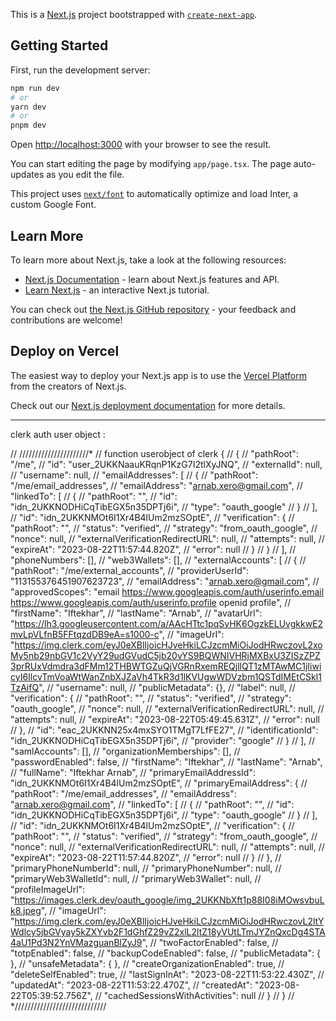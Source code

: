 This is a [Next.js](https://nextjs.org/) project bootstrapped with [`create-next-app`](https://github.com/vercel/next.js/tree/canary/packages/create-next-app).

## Getting Started

First, run the development server:

```bash
npm run dev
# or
yarn dev
# or
pnpm dev
```

Open [http://localhost:3000](http://localhost:3000) with your browser to see the result.

You can start editing the page by modifying `app/page.tsx`. The page auto-updates as you edit the file.

This project uses [`next/font`](https://nextjs.org/docs/basic-features/font-optimization) to automatically optimize and load Inter, a custom Google Font.

## Learn More

To learn more about Next.js, take a look at the following resources:

- [Next.js Documentation](https://nextjs.org/docs) - learn about Next.js features and API.
- [Learn Next.js](https://nextjs.org/learn) - an interactive Next.js tutorial.

You can check out [the Next.js GitHub repository](https://github.com/vercel/next.js/) - your feedback and contributions are welcome!

## Deploy on Vercel

The easiest way to deploy your Next.js app is to use the [Vercel Platform](https://vercel.com/new?utm_medium=default-template&filter=next.js&utm_source=create-next-app&utm_campaign=create-next-app-readme) from the creators of Next.js.

Check out our [Next.js deployment documentation](https://nextjs.org/docs/deployment) for more details.






-------------------
clerk auth user object :


// //////////////////////*
    // function userobject of clerk {
    // {
    //     "pathRoot": "/me",
    //         "id": "user_2UKKNaauKRqnP1KzG7I2tlXyJNQ",
    //             "externalId": null,
    //                 "username": null,
    //                     "emailAddresses": [
    //                         {
    //                             "pathRoot": "/me/email_addresses",
    //                             "emailAddress": "arnab.xero@gmail.com",
    //                             "linkedTo": [
    //                                 {
    //                                     "pathRoot": "",
    //                                     "id": "idn_2UKKNODHiCqTibEGX5n35DPTj6i",
    //                                     "type": "oauth_google"
    //                                 }
    //                             ],
    //                             "id": "idn_2UKKNMOt6I1Xr4B4lUm2mzSOptE",
    //                             "verification": {
    //                                 "pathRoot": "",
    //                                 "status": "verified",
    //                                 "strategy": "from_oauth_google",
    //                                 "nonce": null,
    //                                 "externalVerificationRedirectURL": null,
    //                                 "attempts": null,
    //                                 "expireAt": "2023-08-22T11:57:44.820Z",
    //                                 "error": null
    //                             }
    //                         }
    //                     ],
    //                         "phoneNumbers": [],
    //                             "web3Wallets": [],
    //                                 "externalAccounts": [
    //                                     {
    //                                         "pathRoot": "/me/external_accounts",
    //                                         "providerUserId": "113155376451907623723",
    //                                         "emailAddress": "arnab.xero@gmail.com",
    //                                         "approvedScopes": "email https://www.googleapis.com/auth/userinfo.email https://www.googleapis.com/auth/userinfo.profile openid profile",
    //                                         "firstName": "Iftekhar",
    //                                         "lastName": "Arnab",
    //                                         "avatarUrl": "https://lh3.googleusercontent.com/a/AAcHTtc1pqSvHK6OgzkELUvgkkwE2mvLpVLfnB5FFtqzdDB9eA=s1000-c",
    //                                         "imageUrl": "https://img.clerk.com/eyJ0eXBlIjoicHJveHkiLCJzcmMiOiJodHRwczovL2xoMy5nb29nbGV1c2VyY29udGVudC5jb20vYS9BQWNIVHRjMXBxU3ZISzZPZ3prRUxVdmdra3dFMm12THBWTGZuQjVGRnRxemREQjllQT1zMTAwMC1jIiwicyI6IlcvTmVoaWtWanZnbXJZaVh4TkR3d1lKVUgwWDVzbm1QSTdIMEtCSkl1TzAifQ",
    //                                         "username": null,
    //                                         "publicMetadata": {},
    //                                         "label": null,
    //                                         "verification": {
    //                                             "pathRoot": "",
    //                                             "status": "verified",
    //                                             "strategy": "oauth_google",
    //                                             "nonce": null,
    //                                             "externalVerificationRedirectURL": null,
    //                                             "attempts": null,
    //                                             "expireAt": "2023-08-22T05:49:45.631Z",
    //                                             "error": null
    //                                         },
    //                                         "id": "eac_2UKKNN25x4mxSYO1TMgT7LfFE27",
    //                                         "identificationId": "idn_2UKKNODHiCqTibEGX5n35DPTj6i",
    //                                         "provider": "google"
    //                                     }
    //                                 ],
    //                                     "samlAccounts": [],
    //                                         "organizationMemberships": [],
    //                                             "passwordEnabled": false,
    //                                                 "firstName": "Iftekhar",
    //                                                     "lastName": "Arnab",
    //                                                         "fullName": "Iftekhar Arnab",
    //                                                             "primaryEmailAddressId": "idn_2UKKNMOt6I1Xr4B4lUm2mzSOptE",
    //                                                                 "primaryEmailAddress": {
    //         "pathRoot": "/me/email_addresses",
    //             "emailAddress": "arnab.xero@gmail.com",
    //                 "linkedTo": [
    //                     {
    //                         "pathRoot": "",
    //                         "id": "idn_2UKKNODHiCqTibEGX5n35DPTj6i",
    //                         "type": "oauth_google"
    //                     }
    //                 ],
    //                     "id": "idn_2UKKNMOt6I1Xr4B4lUm2mzSOptE",
    //                         "verification": {
    //             "pathRoot": "",
    //                 "status": "verified",
    //                     "strategy": "from_oauth_google",
    //                         "nonce": null,
    //                             "externalVerificationRedirectURL": null,
    //                                 "attempts": null,
    //                                     "expireAt": "2023-08-22T11:57:44.820Z",
    //                                         "error": null
    //         }
    //     },
    //     "primaryPhoneNumberId": null,
    //         "primaryPhoneNumber": null,
    //             "primaryWeb3WalletId": null,
    //                 "primaryWeb3Wallet": null,
    //                     "profileImageUrl": "https://images.clerk.dev/oauth_google/img_2UKKNbXft1p88I08iMOwsvbuLk8.jpeg",
    //                         "imageUrl": "https://img.clerk.com/eyJ0eXBlIjoicHJveHkiLCJzcmMiOiJodHRwczovL2ltYWdlcy5jbGVyay5kZXYvb2F1dGhfZ29vZ2xlL2ltZ18yVUtLTmJYZnQxcDg4STA4aU1Pd3N2YnVMazguanBlZyJ9",
    //                             "twoFactorEnabled": false,
    //                                 "totpEnabled": false,
    //                                     "backupCodeEnabled": false,
    //                                         "publicMetadata": { },
    //     "unsafeMetadata": { },
    //     "createOrganizationEnabled": true,
    //         "deleteSelfEnabled": true,
    //             "lastSignInAt": "2023-08-22T11:53:22.430Z",
    //                 "updatedAt": "2023-08-22T11:53:22.470Z",
    //                     "createdAt": "2023-08-22T05:39:52.756Z",
    //                         "cachedSessionsWithActivities": null
    // } 
    // }
    // */////////////////////////////